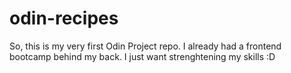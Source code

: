 # odin-recipes
So, this is my very first Odin Project repo. I already had a frontend bootcamp behind my back. I just want strenghtening my skills :D